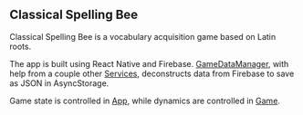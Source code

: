 ## Classical Spelling Bee

Classical Spelling Bee is a vocabulary acquisition game based on Latin roots.

The app is built using React Native and Firebase. [GameDataManager](https://github.com/Classical-SB/classical-spelling-bee/blob/master/Services/GameDataManager.js), with help from a couple other [Services](https://github.com/Classical-SB/classical-spelling-bee/tree/master/Services), deconstructs data from Firebase to save as JSON in AsyncStorage.

Game state is controlled in [App](https://github.com/Classical-SB/classical-spelling-bee/blob/master/App.js), while dynamics are controlled in [Game](https://github.com/Classical-SB/classical-spelling-bee/blob/master/Components/Game.js).
